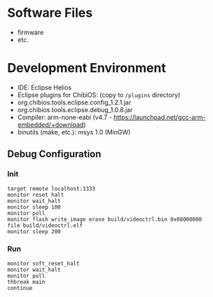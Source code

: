 # Software Files #

- firmware
- etc.

# Development Environment 

- IDE: Eclipse Helios
- Eclipse plugins for ChibiOS: (copy to `/plugins` directory)
 - org.chibios.tools.eclipse.config_1.2.1.jar
 - org.chibios.tools.eclipse.debug_1.0.8.jar
- Compiler: arm-none-eabi (v4.7 - https://launchpad.net/gcc-arm-embedded/+download) 
- binutils (make, etc.): msys 1.0 (MinGW)

## Debug Configuration

### Init

    target remote localhost:3333
    monitor reset halt
    monitor wait_halt
    monitor sleep 100
    monitor poll
    monitor flash write_image erase build/videoctrl.bin 0x08000000
    file build/videoctrl.elf
    monitor sleep 200

### Run

    monitor soft_reset_halt
    monitor wait_halt
    monitor poll
    thbreak main
    continue
